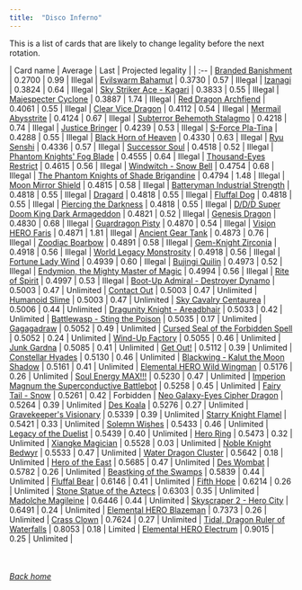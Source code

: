 ```yaml
---
title:  "Disco Inferno"
---
```


This is a list of cards that are likely to change legality before the next rotation.

| Card name | Average | Last | Projected legality |
| :-- |
[Branded Banishment](https://db.ygoprodeck.com/card/?search=Branded%20Banishment) | 0.2700 | 0.99 | Illegal |
[Evilswarm Bahamut](https://db.ygoprodeck.com/card/?search=Evilswarm%20Bahamut) | 0.3730 | 0.57 | Illegal |
[Izanagi](https://db.ygoprodeck.com/card/?search=Izanagi) | 0.3824 | 0.64 | Illegal |
[Sky Striker Ace - Kagari](https://db.ygoprodeck.com/card/?search=Sky%20Striker%20Ace%20-%20Kagari) | 0.3833 | 0.55 | Illegal |
[Majespecter Cyclone](https://db.ygoprodeck.com/card/?search=Majespecter%20Cyclone) | 0.3887 | 1.74 | Illegal |
[Red Dragon Archfiend](https://db.ygoprodeck.com/card/?search=Red%20Dragon%20Archfiend) | 0.4061 | 0.55 | Illegal |
[Clear Vice Dragon](https://db.ygoprodeck.com/card/?search=Clear%20Vice%20Dragon) | 0.4112 | 0.54 | Illegal |
[Mermail Abysstrite](https://db.ygoprodeck.com/card/?search=Mermail%20Abysstrite) | 0.4124 | 0.67 | Illegal |
[Subterror Behemoth Stalagmo](https://db.ygoprodeck.com/card/?search=Subterror%20Behemoth%20Stalagmo) | 0.4218 | 0.74 | Illegal |
[Justice Bringer](https://db.ygoprodeck.com/card/?search=Justice%20Bringer) | 0.4239 | 0.53 | Illegal |
[S-Force Pla-Tina](https://db.ygoprodeck.com/card/?search=S-Force%20Pla-Tina) | 0.4288 | 0.55 | Illegal |
[Black Horn of Heaven](https://db.ygoprodeck.com/card/?search=Black%20Horn%20of%20Heaven) | 0.4330 | 0.63 | Illegal |
[Ryu Senshi](https://db.ygoprodeck.com/card/?search=Ryu%20Senshi) | 0.4336 | 0.57 | Illegal |
[Successor Soul](https://db.ygoprodeck.com/card/?search=Successor%20Soul) | 0.4518 | 0.52 | Illegal |
[Phantom Knights' Fog Blade](https://db.ygoprodeck.com/card/?search=Phantom%20Knights'%20Fog%20Blade) | 0.4555 | 0.64 | Illegal |
[Thousand-Eyes Restrict](https://db.ygoprodeck.com/card/?search=Thousand-Eyes%20Restrict) | 0.4615 | 0.56 | Illegal |
[Windwitch - Snow Bell](https://db.ygoprodeck.com/card/?search=Windwitch%20-%20Snow%20Bell) | 0.4754 | 0.68 | Illegal |
[The Phantom Knights of Shade Brigandine](https://db.ygoprodeck.com/card/?search=The%20Phantom%20Knights%20of%20Shade%20Brigandine) | 0.4794 | 1.48 | Illegal |
[Moon Mirror Shield](https://db.ygoprodeck.com/card/?search=Moon%20Mirror%20Shield) | 0.4815 | 0.58 | Illegal |
[Batteryman Industrial Strength](https://db.ygoprodeck.com/card/?search=Batteryman%20Industrial%20Strength) | 0.4818 | 0.55 | Illegal |
[Dragard](https://db.ygoprodeck.com/card/?search=Dragard) | 0.4818 | 0.55 | Illegal |
[Fluffal Dog](https://db.ygoprodeck.com/card/?search=Fluffal%20Dog) | 0.4818 | 0.55 | Illegal |
[Piercing the Darkness](https://db.ygoprodeck.com/card/?search=Piercing%20the%20Darkness) | 0.4818 | 0.55 | Illegal |
[D/D/D Super Doom King Dark Armageddon](https://db.ygoprodeck.com/card/?search=D/D/D%20Super%20Doom%20King%20Dark%20Armageddon) | 0.4821 | 0.52 | Illegal |
[Genesis Dragon](https://db.ygoprodeck.com/card/?search=Genesis%20Dragon) | 0.4830 | 0.68 | Illegal |
[Guardragon Pisty](https://db.ygoprodeck.com/card/?search=Guardragon%20Pisty) | 0.4870 | 0.54 | Illegal |
[Vision HERO Faris](https://db.ygoprodeck.com/card/?search=Vision%20HERO%20Faris) | 0.4871 | 1.81 | Illegal |
[Ancient Gear Tank](https://db.ygoprodeck.com/card/?search=Ancient%20Gear%20Tank) | 0.4873 | 0.76 | Illegal |
[Zoodiac Boarbow](https://db.ygoprodeck.com/card/?search=Zoodiac%20Boarbow) | 0.4891 | 0.58 | Illegal |
[Gem-Knight Zirconia](https://db.ygoprodeck.com/card/?search=Gem-Knight%20Zirconia) | 0.4918 | 0.56 | Illegal |
[World Legacy Monstrosity](https://db.ygoprodeck.com/card/?search=World%20Legacy%20Monstrosity) | 0.4918 | 0.56 | Illegal |
[Fortune Lady Wind](https://db.ygoprodeck.com/card/?search=Fortune%20Lady%20Wind) | 0.4939 | 0.60 | Illegal |
[Bujingi Quilin](https://db.ygoprodeck.com/card/?search=Bujingi%20Quilin) | 0.4973 | 0.52 | Illegal |
[Endymion, the Mighty Master of Magic](https://db.ygoprodeck.com/card/?search=Endymion,%20the%20Mighty%20Master%20of%20Magic) | 0.4994 | 0.56 | Illegal |
[Rite of Spirit](https://db.ygoprodeck.com/card/?search=Rite%20of%20Spirit) | 0.4997 | 0.53 | Illegal |
[Boot-Up Admiral - Destroyer Dynamo](https://db.ygoprodeck.com/card/?search=Boot-Up%20Admiral%20-%20Destroyer%20Dynamo) | 0.5003 | 0.47 | Unlimited |
[Contact Out](https://db.ygoprodeck.com/card/?search=Contact%20Out) | 0.5003 | 0.47 | Unlimited |
[Humanoid Slime](https://db.ygoprodeck.com/card/?search=Humanoid%20Slime) | 0.5003 | 0.47 | Unlimited |
[Sky Cavalry Centaurea](https://db.ygoprodeck.com/card/?search=Sky%20Cavalry%20Centaurea) | 0.5006 | 0.44 | Unlimited |
[Dragunity Knight - Areadbhair](https://db.ygoprodeck.com/card/?search=Dragunity%20Knight%20-%20Areadbhair) | 0.5033 | 0.42 | Unlimited |
[Battlewasp - Sting the Poison](https://db.ygoprodeck.com/card/?search=Battlewasp%20-%20Sting%20the%20Poison) | 0.5035 | 0.17 | Unlimited |
[Gagagadraw](https://db.ygoprodeck.com/card/?search=Gagagadraw) | 0.5052 | 0.49 | Unlimited |
[Cursed Seal of the Forbidden Spell](https://db.ygoprodeck.com/card/?search=Cursed%20Seal%20of%20the%20Forbidden%20Spell) | 0.5052 | 0.24 | Unlimited |
[Wind-Up Factory](https://db.ygoprodeck.com/card/?search=Wind-Up%20Factory) | 0.5055 | 0.46 | Unlimited |
[Junk Gardna](https://db.ygoprodeck.com/card/?search=Junk%20Gardna) | 0.5085 | 0.41 | Unlimited |
[Get Out!](https://db.ygoprodeck.com/card/?search=Get%20Out!) | 0.5112 | 0.39 | Unlimited |
[Constellar Hyades](https://db.ygoprodeck.com/card/?search=Constellar%20Hyades) | 0.5130 | 0.46 | Unlimited |
[Blackwing - Kalut the Moon Shadow](https://db.ygoprodeck.com/card/?search=Blackwing%20-%20Kalut%20the%20Moon%20Shadow) | 0.5161 | 0.41 | Unlimited |
[Elemental HERO Wild Wingman](https://db.ygoprodeck.com/card/?search=Elemental%20HERO%20Wild%20Wingman) | 0.5176 | 0.26 | Unlimited |
[Soul Energy MAX!!!](https://db.ygoprodeck.com/card/?search=Soul%20Energy%20MAX!!!) | 0.5230 | 0.47 | Unlimited |
[Imperion Magnum the Superconductive Battlebot](https://db.ygoprodeck.com/card/?search=Imperion%20Magnum%20the%20Superconductive%20Battlebot) | 0.5258 | 0.45 | Unlimited |
[Fairy Tail - Snow](https://db.ygoprodeck.com/card/?search=Fairy%20Tail%20-%20Snow) | 0.5261 | 0.42 | Forbidden |
[Neo Galaxy-Eyes Cipher Dragon](https://db.ygoprodeck.com/card/?search=Neo%20Galaxy-Eyes%20Cipher%20Dragon) | 0.5264 | 0.39 | Unlimited |
[Des Koala](https://db.ygoprodeck.com/card/?search=Des%20Koala) | 0.5276 | 0.27 | Unlimited |
[Gravekeeper's Visionary](https://db.ygoprodeck.com/card/?search=Gravekeeper's%20Visionary) | 0.5339 | 0.39 | Unlimited |
[Starry Knight Flamel](https://db.ygoprodeck.com/card/?search=Starry%20Knight%20Flamel) | 0.5421 | 0.33 | Unlimited |
[Solemn Wishes](https://db.ygoprodeck.com/card/?search=Solemn%20Wishes) | 0.5433 | 0.46 | Unlimited |
[Legacy of the Duelist](https://db.ygoprodeck.com/card/?search=Legacy%20of%20the%20Duelist) | 0.5439 | 0.40 | Unlimited |
[Hero Ring](https://db.ygoprodeck.com/card/?search=Hero%20Ring) | 0.5473 | 0.32 | Unlimited |
[Xiangke Magician](https://db.ygoprodeck.com/card/?search=Xiangke%20Magician) | 0.5528 | 0.03 | Unlimited |
[Noble Knight Bedwyr](https://db.ygoprodeck.com/card/?search=Noble%20Knight%20Bedwyr) | 0.5533 | 0.47 | Unlimited |
[Water Dragon Cluster](https://db.ygoprodeck.com/card/?search=Water%20Dragon%20Cluster) | 0.5642 | 0.18 | Unlimited |
[Hero of the East](https://db.ygoprodeck.com/card/?search=Hero%20of%20the%20East) | 0.5685 | 0.47 | Unlimited |
[Des Wombat](https://db.ygoprodeck.com/card/?search=Des%20Wombat) | 0.5782 | 0.26 | Unlimited |
[Beastking of the Swamps](https://db.ygoprodeck.com/card/?search=Beastking%20of%20the%20Swamps) | 0.5839 | 0.44 | Unlimited |
[Fluffal Bear](https://db.ygoprodeck.com/card/?search=Fluffal%20Bear) | 0.6146 | 0.41 | Unlimited |
[Fifth Hope](https://db.ygoprodeck.com/card/?search=Fifth%20Hope) | 0.6214 | 0.26 | Unlimited |
[Stone Statue of the Aztecs](https://db.ygoprodeck.com/card/?search=Stone%20Statue%20of%20the%20Aztecs) | 0.6303 | 0.35 | Unlimited |
[Madolche Magileine](https://db.ygoprodeck.com/card/?search=Madolche%20Magileine) | 0.6446 | 0.44 | Unlimited |
[Skyscraper 2 - Hero City](https://db.ygoprodeck.com/card/?search=Skyscraper%202%20-%20Hero%20City) | 0.6491 | 0.24 | Unlimited |
[Elemental HERO Blazeman](https://db.ygoprodeck.com/card/?search=Elemental%20HERO%20Blazeman) | 0.7373 | 0.26 | Unlimited |
[Crass Clown](https://db.ygoprodeck.com/card/?search=Crass%20Clown) | 0.7624 | 0.27 | Unlimited |
[Tidal, Dragon Ruler of Waterfalls](https://db.ygoprodeck.com/card/?search=Tidal,%20Dragon%20Ruler%20of%20Waterfalls) | 0.8053 | 0.18 | Limited |
[Elemental HERO Electrum](https://db.ygoprodeck.com/card/?search=Elemental%20HERO%20Electrum) | 0.9015 | 0.25 | Unlimited |

<br>

###### [Back home](index)